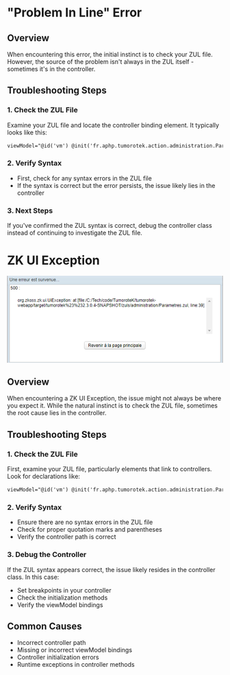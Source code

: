 # "Problem In Line" Error

## Overview
When encountering this error, the initial instinct is to check your ZUL file. However, the source of the problem isn't always in the ZUL itself - sometimes it's in the controller.

## Troubleshooting Steps

### 1. Check the ZUL File
Examine your ZUL file and locate the controller binding element. It typically looks like this:

```xml
viewModel="@id('vm') @init('fr.aphp.tumorotek.action.administration.ParametresController')">
```

### 2. Verify Syntax
* First, check for any syntax errors in the ZUL file
* If the syntax is correct but the error persists, the issue likely lies in the controller

### 3. Next Steps
If you've confirmed the ZUL syntax is correct, debug the controller class instead of continuing to investigate the ZUL file.

# ZK UI Exception

![ZK UI Exception Error](images/Ui_Exception.png)

## Overview
When encountering a ZK UI Exception, the issue might not always be where you expect it. While the natural instinct is to check the ZUL file, sometimes the root cause lies in the controller.

## Troubleshooting Steps

### 1. Check the ZUL File
First, examine your ZUL file, particularly elements that link to controllers. Look for declarations like:

```xml
viewModel="@id('vm') @init('fr.aphp.tumorotek.action.administration.ParametresController')"
```

### 2. Verify Syntax
- Ensure there are no syntax errors in the ZUL file
- Check for proper quotation marks and parentheses
- Verify the controller path is correct

### 3. Debug the Controller
If the ZUL syntax appears correct, the issue likely resides in the controller class. In this case:
- Set breakpoints in your controller
- Check the initialization methods
- Verify the viewModel bindings

## Common Causes
- Incorrect controller path
- Missing or incorrect viewModel bindings
- Controller initialization errors
- Runtime exceptions in controller methods